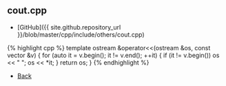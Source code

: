 ## cout.cpp

- [GitHub]({{ site.github.repository_url }}/blob/master/cpp/include/others/cout.cpp)

{% highlight cpp %}
template <class T>
ostream &operator<<(ostream &os, const vector<T> &v) {
  for (auto it = v.begin(); it != v.end(); ++it) {
    if (it != v.begin()) os << " ";
    os << *it;
  }
  return os;
}
{% endhighlight %}

- [Back](../../../..)
